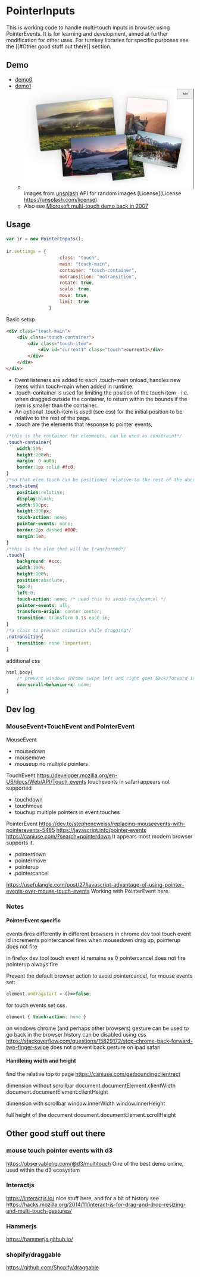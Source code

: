 
# PointerInputs

This is working code to handle multi-touch inputs in browser using PointerEvents. It is for learning and development, aimed at further modification for other uses. For turnkey libraries for specific purposes see the [[#Other good stuff out there]] section.

## Demo
- [demo0](https://pycheung.com/PointerInputs/demo0.html)
- [demo1](https://pycheung.com/PointerInputs/demo1.html) 
	- ![](assets/demo1.png)
 images from [unsplash](https://unsplash.com/) API for random images [License](License https://unsplash.com/license). 
	- Also see [Microsoft multi-touch demo back in 2007](https://www.popularmechanics.com/technology/gadgets/a1690/4217348/)

## Usage
```javascript
var ir = new PointerInputs();

ir.settings = {
			        class: "touch",
			        main: "touch-main",
			        container: "touch-container",
			        notransition: "notransition",
			        rotate: true,
			        scale: true,
			        move: true,
			        limit: true
			    }

```

Basic setup
```html
<div class="touch-main">
	<div class="touch-container">
		<div class="touch-item">
			<div id="current1" class="touch">current1</div>
		</div>
	</div>
</div>
```
- Event listeners are added to each .touch-main onload, handles new items within touch-main when added in runtime.
- .touch-container is used for limiting the position of the touch item - i.e. when dragged outside the container, to return within the bounds if the item is smaller than the container.
- An optional .touch-item is used (see css) for the initial position to be relative to the rest of the page.
- .touch are the elements that response to pointer events, 

```css
/*this is the container for elemments, can be used as constraint*/
.touch-container{
    width:50%;
    height:200vh;
    margin: 0 auto;
    border:1px solid #fc0;
}
/*so that elem.touch can be positioned relative to the rest of the document*/
.touch-item{
    position:relative;
    display:block;
    width:500px;
    height:300px;
    touch-action: none;
    pointer-events: none;
    border:2px dashed #000;
    margin:1em;
}
/*this is the elem that will be transformed*/
.touch{
    background: #ccc;
    width:100%;
    height:100%;
    position:absolute;
    top:0;
    left:0;
    touch-action: none; /* need this to avoid touchcancel */
    pointer-events: all;
    transform-origin: center center;
    transition: transform 0.1s ease-in;
}
/*a class to prevent animation while dragging*/
.notransition{
    transition: none !important;
}
```

additional css
```css
html,body{
	/* prevent windows chrome swipe left and right goes back/forward in browser history*/
    overscroll-behavior-x: none; 
}
```

## Dev log

### MouseEvent+TouchEvent and PointerEvent
MouseEvent 
- mousedown
- mousemove
- mouseup
no multiple pointers

TouchEvent
https://developer.mozilla.org/en-US/docs/Web/API/Touch_events
touchevents in safari appears not supported
- touchdown
- touchmove
- touchup
multiple pointers in event.touches

PointerEvent
https://dev.to/stephencweiss/replacing-mouseevents-with-pointerevents-5485
https://javascript.info/pointer-events
https://caniuse.com/?search=pointerdown
It appears most modern browser supports it.
- pointerdown
- pointermove
- pointerup
- pointercancel

https://usefulangle.com/post/27/javascript-advantage-of-using-pointer-events-over-mouse-touch-events
Working with PointerEvent here.

### Notes

#### PointerEvent specific
events fires differently in different browsers
in chrome dev tool 
touch event id increments
pointercancel fires when mousedown drag up, pointerup does not fire

in firefox dev tool 
touch event id remains as 0
pointercancel does not fire
pointerup always fire

Prevent the default browser action to avoid pointercancel, for mouse events set:
```javascript
element.ondragstart = ()=>false;
```
for touch events set css
```css
element { touch-action: none }
```
on windows chrome (and perhaps other browsers)
gesture can be used to go back in the browser history
can be disabled using css
https://stackoverflow.com/questions/15829172/stop-chrome-back-forward-two-finger-swipe
does not prevent back gesture on ipad safari

#### Handleing width and height
find the relative top to page
https://caniuse.com/getboundingclientrect

dimension without scrollbar
document.documentElement.clientWidth 
document.documentElement.clientHeight 

dimension with scrollbar
window.innerWidth 
window.innerHeight 

full height of the document
document.documentElement.scrollHeight

## Other good stuff out there
### mouse touch pointer events with d3
https://observablehq.com/@d3/multitouch
One of the best demo online, used within the d3 ecosystem

### Interactjs
https://interactjs.io/
nice stuff here, and for a bit of history see https://hacks.mozilla.org/2014/11/interact-js-for-drag-and-drop-resizing-and-multi-touch-gestures/

### Hammerjs
https://hammerjs.github.io/

### shopify/draggable
https://github.com/Shopify/draggable

